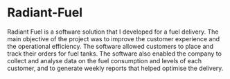 # Radiant-Fuel

Radiant Fuel is a software solution that I developed for a fuel delivery. The main objective of the project was to improve the customer experience and the operational efficiency. The software allowed customers to place and track their orders for fuel tanks. The software also enabled the company to collect and analyse data on the fuel consumption and levels of each customer, and to generate weekly reports that helped optimise the delivery. 
